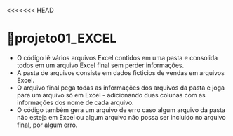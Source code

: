 <<<<<<< HEAD

# 📂projeto01_EXCEL

- O código  lê vários arquivos Excel contidos em uma pasta e  consolida todos em um arquivo Excel final sem perder informações.
- A pasta de arquivos consiste em dados ficticios de vendas em arquivos Excel.
- O arquivo final pega todas as informações dos arquivos da pasta e joga para um arquivo só em Excel -  adicionando duas colunas com as informações dos nome de cada arquivo.
- O código também gera um arquivo de erro caso algum arquivo da pasta não esteja em Excel ou algum arquivo não possa ser incluido no arquivo final, por algum erro.

